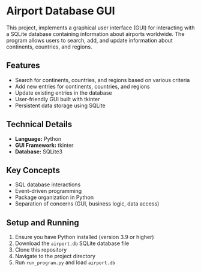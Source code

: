 # Airport Database GUI

 This project, implements a graphical user interface (GUI) for interacting with a SQLite database containing information about airports worldwide. The program allows users to search, add, and update information about continents, countries, and regions.

## Features
- Search for continents, countries, and regions based on various criteria
- Add new entries for continents, countries, and regions
- Update existing entries in the database
- User-friendly GUI built with tkinter
- Persistent data storage using SQLite

## Technical Details
- **Language:** Python
- **GUI Framework:** tkinter
- **Database:** SQLite3

## Key Concepts
- SQL database interactions
- Event-driven programming
- Package organization in Python
- Separation of concerns (GUI, business logic, data access)

## Setup and Running
1. Ensure you have Python installed (version 3.9 or higher)
2. Download the `airport.db` SQLite database file
3. Clone this repository
4. Navigate to the project directory
5. Run `run_program.py` and load `airport.db`
